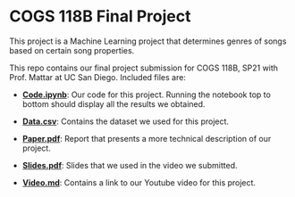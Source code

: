 # COGS 118B Final Project

This project is a Machine Learning project that determines genres of songs based
on certain song properties.

This repo contains our final project submission for COGS 118B, SP21 with Prof.
Mattar at UC San Diego. Included files are:

- **[Code.ipynb](Code.ipynb)**: Our code for this project. Running the notebook top to bottom
  should display all the results we obtained.

- **[Data.csv](Data.csv)**: Contains the dataset we used for this project.

- **[Paper.pdf](Paper.pdf)**: Report that presents a more technical description of our project.

- **[Slides.pdf](Slides.pdf)**: Slides that we used in the video we submitted.

- **[Video.md](Video.md)**: Contains a link to our Youtube video for this project.

